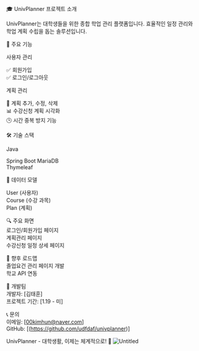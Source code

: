 🎓 UnivPlanner
프로젝트 소개

UnivPlanner는 대학생들을 위한 종합 학업 관리 플랫폼입니다. 효율적인 일정 관리와 학업 계획 수립을 돕는 솔루션입니다.

🚀 주요 기능

사용자 관리

  ✅ 회원가입  
  ✅ 로그인/로그아웃

계획 관리

📅 계획 추가, 수정, 삭제  
📊 수강신청 계획 시각화  
🕒 시간 중복 방지 기능

🛠 기술 스택

Java  
  
Spring Boot
MariaDB  
Thymeleaf

📂 데이터 모델
  
User (사용자)  
Course (수강 과목)  
Plan (계획)

🔍 주요 화면  
로그인/회원가입 페이지  
계획관리 페이지  
수강신청 일정 상세 페이지

🌟 향후 로드맵  
졸업요건 관리 페이지 개발  
학교 API 연동

👥 개발팀  
개발자: [김태훈]  
프로젝트 기간: [1.19 - 미]

📞 문의  
이메일: [00kimhun@naver.com]  
GitHub: [(https://github.com/udfdaf/univplanner)]

UnivPlanner - 대학생활, 이제는 체계적으로! 🎉
![Untitled](https://github.com/user-attachments/assets/9a4e5337-3e46-4e22-850a-7062b7bf89e2)

